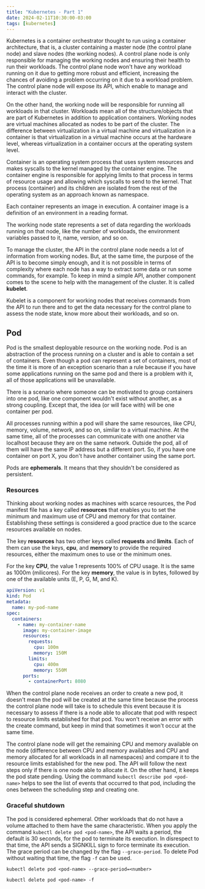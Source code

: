```yaml
---
title: "Kubernetes - Part 1"
date: 2024-02-11T10:30:00-03:00
tags: [kubernetes]
---
```


Kubernetes is a container orchestrator thought to run using a container architecture, that is, a cluster containing a master node (the control plane node) and slave nodes (the working nodes). A control plane node is only responsible for managing the working nodes and ensuring their health to run their workloads. The control plane node won't have any workload running on it due to getting more robust and efficient, increasing the chances of avoiding a problem occurring on it due to a workload problem.
The control plane node will expose its API, which enable to manage and interact with the cluster.

On the other hand, the working node will be responsible for running all workloads in that cluster. Workloads mean all of the structure/objects that are part of Kubernetes in addition to application containers. Working nodes are virtual machines allocated as nodes to be part of the cluster. The difference between virtualization in a virtual machine and virtualization in a container is that virtualization in a virtual machine occurs at the hardware level, whereas virtualization in a container occurs at the operating system level.

Container is an operating system process that uses system resources and makes syscalls to the kernel managed by the container engine. The container engine is responsible for applying limits to that process in terms of resource usage and allowing which syscalls to send to the kernel. That process (container) and its children are isolated from the rest of the operating system as an approach known as namespace.

Each container represents an image in execution. A container image is a definition of an environment in a reading format.

The working node state represents a set of data regarding the workloads running on that node, like the number of workloads, the environment variables passed to it, name, version, and so on.

To manage the cluster, the API in the control plane node needs a lot of information from working nodes. But, at the same time, the purpose of the API is to become simply enough, and it is not possible in terms of complexity where each node has a way to extract some data or run some commands, for example. To keep in mind a simple API, another component comes to the scene to help with the management of the cluster. It is called __kubelet__.

Kubelet is a component for working nodes that receives commands from the API to run there and to get the data necessary for the control plane to assess the node state, know more about their workloads, and so on.

## Pod

Pod is the smallest deployable resource on the working node. Pod is an abstraction of the process running on a cluster and is able to contain a set of containers.
Even though a pod can represent a set of containers, most of the time it is more of an exception scenario than a rule because if you have some applications running on the same pod and there is a problem with it, all of those applications will be unavailable.


There is a scenario where someone can be motivated to group containers into one pod, like one component wouldn't exist without another, as a strong coupling. Except that, the idea (or will face with) will be one container per pod.


All processes running within a pod will share the same resources, like CPU, memory, volume, network, and so on, similar to a virtual machine. At the same time, all of the processes can communicate with one another via localhost because they are on the same network. Outside the pod, all of them will have the same IP address but a different port. So, if you have one container on port X, you don't have another container using the same port.


Pods are __ephemerals__. It means that they shouldn't be considered as persistent.

### Resources

Thinking about working nodes as machines with scarce resources, the Pod manifest file has a key called __resources__ that enables you to set the minimum and maximum use of CPU and memory for that container. Establishing these settings is considered a good practice due to the scarce resources available on nodes.


The key __resources__ has two other keys called __requests__ and __limits__. Each of them can use the keys, __cpu__, and __memory__ to provide the required resources, either the maximum ones to use or the minimum ones.


For the key __CPU__, the value 1 represents 100% of CPU usage. It is the same as 1000m (milicores).
For the key __memory__, the value is in bytes, followed by one of the available units (E, P, G, M, and K).

```yaml
apiVersion: v1
kind: Pod
metadata:
  name: my-pod-name
spec:
  containers:
    - name: my-container-name
      image: my-container-image
      resources:
        requests:
          cpu: 100m
          memory: 150M
        limits:
          cpu: 400m
          memory: 550M
      ports:
        - containerPort: 8080
```

When the control plane node receives an order to create a new pod, it doesn't mean the pod will be created at the same time because the process the control plane node will take is to schedule this event because it is necessary to assess if there is a node able to allocate that pod with respect to resource limits established for that pod. You won't receive an error with the create command, but keep in mind that sometimes it won't occur at the same time.


The control plane node will get the remaining CPU and memory available on the node (difference between CPU and memory availables and CPU and memory allocated for all workloads in all namespaces) and compare it to the resource limits established for the new pod. The API will follow the next steps only if there is one node able to allocate it. On the other hand, it keeps the pod state pending.
Using the command `kubectl describe pod <pod-name>` helps to see the list of events that occurred to that pod, including the ones between the scheduling step and creating one.

### Graceful shutdown

The pod is considered ephemeral. Other workloads that do not have a volume attached to them have the same characteristic. When you apply the command `kubectl delete pod <pod-name>`, the API waits a period, the default is 30 seconds, for the pod to terminate its execution. In disrespect to that time, the API sends a SIGNKILL sign to force terminate its execution. The grace period can be changed by the flag `--grace-period`. To delete Pod without waiting that time, the flag `-f` can be used.

```shell
kubectl delete pod <pod-name> --grace-period=<number>
```

```shell
kubectl delete pod <pod-name> -f
```